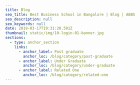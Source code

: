 ```yaml
---
title: Blog
seo_title: Best Business School in Bangalore | Blog | ABBS
seo_description: null
seo_keywords: null
date: 2019-03-17T19:31:20.591Z
thumbnail: static/img/10-login-01-banner.jpg
sections:
  - type: anchor_section
    links:
      - anchor_label: Post graduate
        anchor_loc: /blog/category/post-graduate
      - anchor_label: Under Graduate
        anchor_loc: /blog/category/under-graduate
      - anchor_label: Related One
        anchor_loc: /blog/category/related-one
---
```

